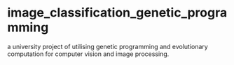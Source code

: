 # image_classification_genetic_programming

a university project of utilising genetic programming and evolutionary computation for computer vision and image processing. 
